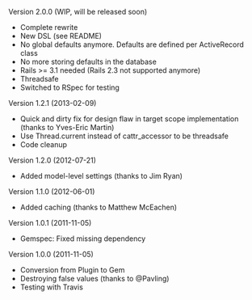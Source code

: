 Version 2.0.0 (WIP, will be released soon)

- Complete rewrite
- New DSL (see README)
- No global defaults anymore. Defaults are defined per ActiveRecord class
- No more storing defaults in the database
- Rails >= 3.1 needed (Rails 2.3 not supported anymore)
- Threadsafe
- Switched to RSpec for testing


Version 1.2.1 (2013-02-09)

- Quick and dirty fix for design flaw in target scope implementation (thanks to Yves-Eric Martin)
- Use Thread.current instead of cattr_accessor to be threadsafe
- Code cleanup


Version 1.2.0 (2012-07-21)

- Added model-level settings (thanks to Jim Ryan)


Version 1.1.0 (2012-06-01)

- Added caching (thanks to Matthew McEachen)


Version 1.0.1 (2011-11-05)

- Gemspec: Fixed missing dependency


Version 1.0.0 (2011-11-05)

- Conversion from Plugin to Gem
- Destroying false values (thanks to @Pavling)
- Testing with Travis
